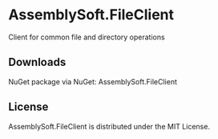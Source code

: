 # AssemblySoft.FileClient

Client for common file and directory operations

## Downloads

NuGet package via NuGet: AssemblySoft.FileClient

## License

AssemblySoft.FileClient is distributed under the MIT License.
